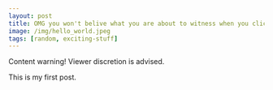 ```yaml
---
layout: post
title: OMG you won't belive what you are about to witness when you click here
image: /img/hello_world.jpeg
tags: [random, exciting-stuff]
---			
```


Content warning! Viewer discretion is advised.

This is my first post.  
